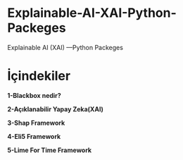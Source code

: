 # Explainable-AI-XAI-Python-Packeges
Explainable AI (XAI) —Python Packeges

# **İçindekiler**

**1-Blackbox nedir?**

**2-Açıklanabilir Yapay Zeka(XAI)**

**3-Shap Framework**

**4-Eli5 Framework**

**5-Lime For Time Framework**
